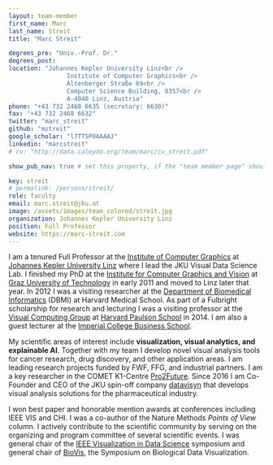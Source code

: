 ```yaml
---
layout: team-member
first_name: Marc
last_name: Streit
title: "Marc Streit"

degrees_pre: "Univ.-Prof. Dr."
degrees_post:
location: "Johannes Kepler University Linz<br />
                Institute of Computer Graphics<br />
                Altenberger Straße 69<br />
                Computer Science Building, 0357<br />
                A-4040 Linz, Austria"
phone: "+43 732 2468 6635 (secretary: 6630)"
fax: "+43 732 2468 6632"
twitter: "marc_streit"
github: "mstreit"
google_scholar: "l7TTSP0AAAAJ"
linkedin: "marcstreit"
# cv: "http://data.caleydo.org/team/marc/cv_streit.pdf"

show_pub_nav: true # set this property, if the "team member page" should have a navigation for publications (i.e. if person has many publiations)

key: streit
# permalink: /persons/streit/
role: faculty
email: marc.streit@jku.at
image: /assets/images/team_colored/streit.jpg
organization: Johannes Kepler University Linz
position: Full Professor
website: https://marc-streit.com
---
```


<p>I am a tenured Full Professor at the <a href="http://www.cg.jku.at">Institute of Computer Graphics</a> at <a href="http://www.jku.at">Johannes Kepler University Linz</a> where I lead the JKU Visual Data Science Lab.
I finished my PhD at the <a href="http://www.icg.tugraz.at">Institute for Computer Graphics and Vision</a>
at <a href="http://www.tugraz.at">Graz University of Technology</a> in early 2011 and moved to Linz later
that year. In 2012 I was a visiting researcher at the <a href="https://dbmi.hms.harvard.edu/">Department of Biomedical Informatics</a> (DBMI) at Harvard Medical School. As part of a Fulbright scholarship for research and lecturing I was a visiting professor at the <a href="http://vcg.seas.harvard.edu">Visual Computing Group</a> at <a href="http://www.seas.harvard.edu">Harvard Paulson School</a> in 2014. I am also a guest lecturer at the <a href="https://www.imperial.ac.uk/business-school">Imperial College Business School</a>.</p>

<p>My scientific areas of interest include <b>visualization, visual analytics, and explainable AI</b>. Together with my team I develop novel visual analysis tools for cancer research, drug discovery, and other application areas. I am leading research projects funded by FWF, FFG, and industrial partners. I am a key researcher in the COMET K1-Centre <a href="http://pro2future.at">Pro2Future</a>. Since 2016 I am Co-Founder and CEO of the JKU spin-off company <a href="http://datavisyn.io">datavisyn</a> that develops visual analysis solutions for the pharmaceutical industry.</p>

<p>I won best paper and honorable mention awards at conferences including IEEE VIS and CHI. I was a co-author of the Nature Methods <i>Points of View</i> column. I actively contribute to the scientific community by serving on the organizing and program committee of several scientific events. I was general chair of the <a href="http://www.visualdatascience.org/">IEEE Visualization in Data Science</a> symposium and general chair of <a href="http://biovis.net">BioVis</a>, the Symposium on Biological Data Visualization.</p>

    